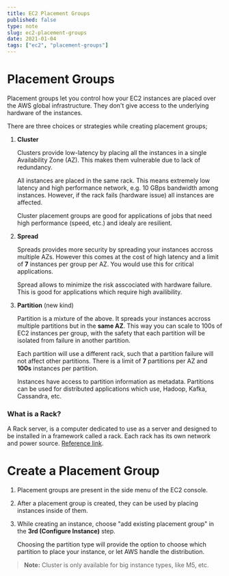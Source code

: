 ```yaml
---
title: EC2 Placement Groups
published: false
type: note
slug: ec2-placement-groups
date: 2021-01-04
tags: ["ec2", "placement-groups"]
---
```


# Placement Groups

Placement groups let you control how your EC2 instances are placed over the AWS global infrastructure. They don't give access to the underlying hardware of the instances.

There are three choices or strategies while creating placement groups;
1. **Cluster**
    
    Clusters provide low-latency by placing all the instances in a single Availability Zone (AZ). This makes them vulnerable due to lack of redundancy. 

    All instances are placed in the same rack. This means extremely low latency and high performance network, e.g. 10 GBps bandwidth among instances. However, if the rack fails (hardware issue) all instances are affected. 
    
    Cluster placement groups are good for applications of jobs that need high performance (speed, etc.) and idealy are resilient.

2. **Spread**
    
    Spreads provides more security by spreading your instances accross multiple AZs. However this comes at the cost of high latency and a limit of **7** instances per group per AZ. You would use this for critical applications. 

    Spread allows to minimize the risk asscociated with hardware failure. This is good for applications which require high availibility. 

3. **Partition** (new kind)
    
    Partition is a mixture of the above. It spreads your instances accross multiple partitions but in the **same AZ**. This way you can scale to 100s of EC2 instances per group, with the safety that each partition will be isolated from failure in another partition.  

    Each partition will use a different rack, such that a partition failure will not affect other partitions. There is a limit of **7** partitions per AZ and **100s** instances per partition.

    Instances have access to partition information as metadata. Partitions can be used for distributed applications which use, Hadoop, Kafka, Cassandra, etc.

### What is a Rack?

A Rack server, is a computer dedicated to use as a server and designed to be installed in a framework called a rack. Each rack has its own network and power source. [Reference link](https://stackoverflow.com/questions/56447086/aws-ec2-placement-groups-partition-vs-spread).

# Create a Placement Group

1. Placement groups are present in the side menu of the EC2 console. 
2. After a placement group is created, they can be used by placing instances inside of them.
3. While creating an instance, choose "add existing placement group" in the **3rd (Configure Instance)** step.

    Choosing the partition type will provide the option to choose which partition to place your instance, or let AWS handle the distribution.

> **Note:** Cluster is only available for big instance types, like M5, etc.  